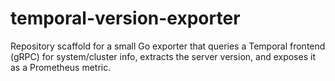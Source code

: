 # temporal-version-exporter
Repository scaffold for a small Go exporter that queries a Temporal frontend (gRPC) for system/cluster info, extracts the server version, and exposes it as a Prometheus metric.
